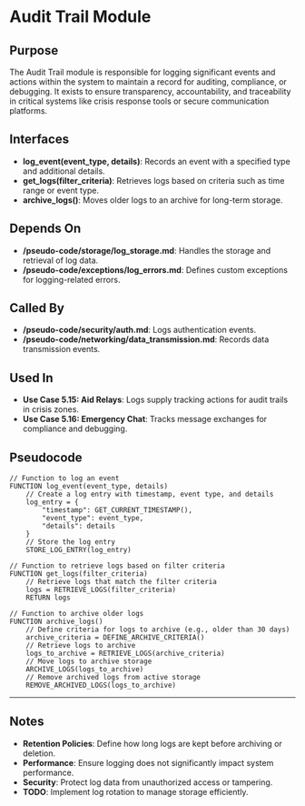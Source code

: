 # Audit Trail Module

## Purpose
The Audit Trail module is responsible for logging significant events and actions within the system to maintain a record for auditing, compliance, or debugging. It exists to ensure transparency, accountability, and traceability in critical systems like crisis response tools or secure communication platforms.

## Interfaces
- **log_event(event_type, details)**: Records an event with a specified type and additional details.  
- **get_logs(filter_criteria)**: Retrieves logs based on criteria such as time range or event type.  
- **archive_logs()**: Moves older logs to an archive for long-term storage.  

## Depends On
- **/pseudo-code/storage/log_storage.md**: Handles the storage and retrieval of log data.  
- **/pseudo-code/exceptions/log_errors.md**: Defines custom exceptions for logging-related errors.  

## Called By
- **/pseudo-code/security/auth.md**: Logs authentication events.  
- **/pseudo-code/networking/data_transmission.md**: Records data transmission events.  

## Used In
- **Use Case 5.15: Aid Relays**: Logs supply tracking actions for audit trails in crisis zones.  
- **Use Case 5.16: Emergency Chat**: Tracks message exchanges for compliance and debugging.  

## Pseudocode
```pseudocode
// Function to log an event
FUNCTION log_event(event_type, details)
    // Create a log entry with timestamp, event type, and details
    log_entry = {
        "timestamp": GET_CURRENT_TIMESTAMP(),
        "event_type": event_type,
        "details": details
    }
    // Store the log entry
    STORE_LOG_ENTRY(log_entry)

// Function to retrieve logs based on filter criteria
FUNCTION get_logs(filter_criteria)
    // Retrieve logs that match the filter criteria
    logs = RETRIEVE_LOGS(filter_criteria)
    RETURN logs

// Function to archive older logs
FUNCTION archive_logs()
    // Define criteria for logs to archive (e.g., older than 30 days)
    archive_criteria = DEFINE_ARCHIVE_CRITERIA()
    // Retrieve logs to archive
    logs_to_archive = RETRIEVE_LOGS(archive_criteria)
    // Move logs to archive storage
    ARCHIVE_LOGS(logs_to_archive)
    // Remove archived logs from active storage
    REMOVE_ARCHIVED_LOGS(logs_to_archive)

```

---

## Notes
- **Retention Policies**: Define how long logs are kept before archiving or deletion.  
- **Performance**: Ensure logging does not significantly impact system performance.  
- **Security**: Protect log data from unauthorized access or tampering.  
- **TODO**: Implement log rotation to manage storage efficiently.  

